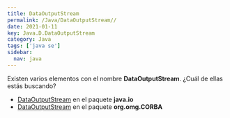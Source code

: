 ```yaml
---
title: DataOutputStream
permalink: /Java/DataOutputStream//
date: 2021-01-11
key: Java.D.DataOutputStream
category: Java
tags: ['java se']
sidebar: 
  nav: java
---
```


Existen varios elementos con el nombre **DataOutputStream**. ¿Cuál de ellas estás buscando?
<ul>
<li><a href="/Java/DataOutputStream-java-io/">DataOutputStream</a> en el paquete <strong>java.io</strong></li>
<li><a href="/Java/DataOutputStream-org-omg-CORBA/">DataOutputStream</a> en el paquete <strong>org.omg.CORBA</strong></li>
<ul>
